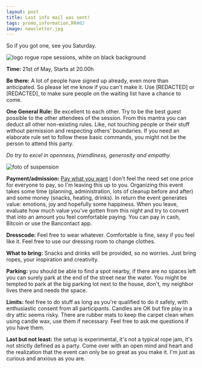 ```yaml
---
layout: post
title: Last info mail was sent!
tags: promo,information,RR#02
image: newsletter.jpg
---
```

So if you got one, see you Saturday. 

![logo rogue rope sessions, white on black background]({{site.url}}/assets/img/fmF8kyh.png)

**Time:** 21st of May, Starts at 20.00h

**Be there:** A lot of people have signed up already, even more than anticipated. So please let me know if you can't make it. Use [REDACTED] or [REDACTED], to make sure people on the waiting list have a chance to come.

**One General Rule:** Be excellent to each other.
Try to be the best guest possible to the other attendees of the session. From this mantra you can deduct all other non-existing rules. Like, not touching people or their stuff without permission and respecting others' boundaries.
If you need an elaborate rule set to follow these basic commands, you might not be the person to attend this party.

*Do try to excel in openness, friendliness, generosity and empathy.*

![foto of suspension]({{site.url}}/assets/img/nebz8cv.png)

**Payment/admission:** [Pay what you want](https://en.wikipedia.org/wiki/Pay_what_you_want)
I don't feel the need set one price for everyone to pay, so I'm leaving this up to you. Organizing this event takes some time (planning, administration, lots of cleanup before and after) and some money (snacks, heating, drinks).
In return the event generates value: emotions, joy and hopefully some happiness.
When you leave, evaluate how much value you've gotten from this night and try to convert that into an amount you feel comfortable paying. You can pay in cash, Bitcoin or use the Bancontact app. 

**Dresscode:** Feel free to wear whatever. Comfortable is fine, sexy if you feel like it. Feel free to use our dressing room to change clothes.

**What to bring:** Snacks and drinks will be provided, so no worries. Just bring ropes, your inspiration and creativity.

**Parking:** you should be able to find a spot nearby, if there are no spaces left you can surely park at the end of the street near the water. You might be tempted to park at the big parking lot next to the house, don't, my neighbor lives there and needs the space.

**Limits:** feel free to do stuff as long as you're qualified to do it safely, with enthusiastic consent from all participants. Candles are OK but fire play in a dry attic seems risky. There are rubber mats to keep the carpet clean when using candle wax, use them if necessary. Feel free to ask me questions if you have them. 

**Last but not least:** the setup is experimental, it's not a typical rope jam, it's not strictly defined as a party. Come over with an open mind and heart and the realization that the event can only be so great as you make it. I'm just as curious and anxious as you are.